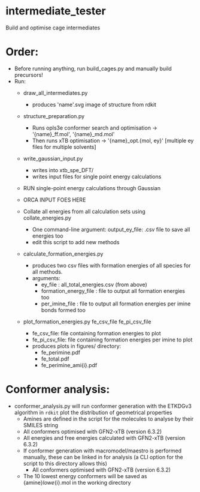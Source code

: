 # intermediate_tester
Build and optimise cage intermediates

# Order:
* Before running anything, run build_cages.py and manually build precursors!
* Run:
    * draw_all_intermediates.py
        * produces 'name'.svg image of structure from rdkit
    * structure_preparation.py
        * Runs opls3e conformer search and optimisation -> '{name}_ff.mol', '{name}_md.mol'
        * Then runs xTB optimisation -> '{name}_opt.{mol, ey}' [multiple ey files for multiple solvents]

    * write_gaussian_input.py
        * writes into xtb_spe_DFT/
        * writes input files for single point energy calculations
    * RUN single-point energy calculations through Gaussian

    * ORCA INPUT FOES HERE

    * Collate all energies from all calculation sets using collate_energies.py
        * One command-line argument: output_ey_file: .csv file to save all energies too
        * edit this script to add new methods

    * calculate_formation_energies.py
        * produces two csv files with formation energies of all species for all methods.
        * arguments:
            * ey_file : all_total_energies.csv (from above)
            * formation_energy_file : file to output all formation energies too
            * per_imine_file : file to output all formation energies per imine bonds formed too

    * plot_formation_energies.py fe_csv_file fe_pi_csv_file
        * fe_csv_file: file containing formation energies to plot
        * fe_pi_csv_file: file containing formation energies per imine to plot
        * produces plots in figures/ directory:
            * fe_perimine.pdf
            * fe_total.pdf
            * fe_perimine_ami{i}.pdf

# Conformer analysis:
* conformer_analysis.py will run conformer generation with the ETKDGv3 algorithm in `rdkit` plot the distribution of geometrical properties
    * Amines are defined in the script for the molecules to analyse by their SMILES string
    * All conformers optimised with GFN2-xTB (version 6.3.2)
    * All energies and free energies calculated with GFN2-xTB (version 6.3.2)
    * If conformer generation with macromodel/maestro is performed manually, these can be linked in for analysis (a CLI option for the script to this directory allows this)
        * All conformers optimised with GFN2-xTB (version 6.3.2)
    * The 10 lowest energy conformers will be saved as {amine}_lowe_{i}.mol in the working directory
